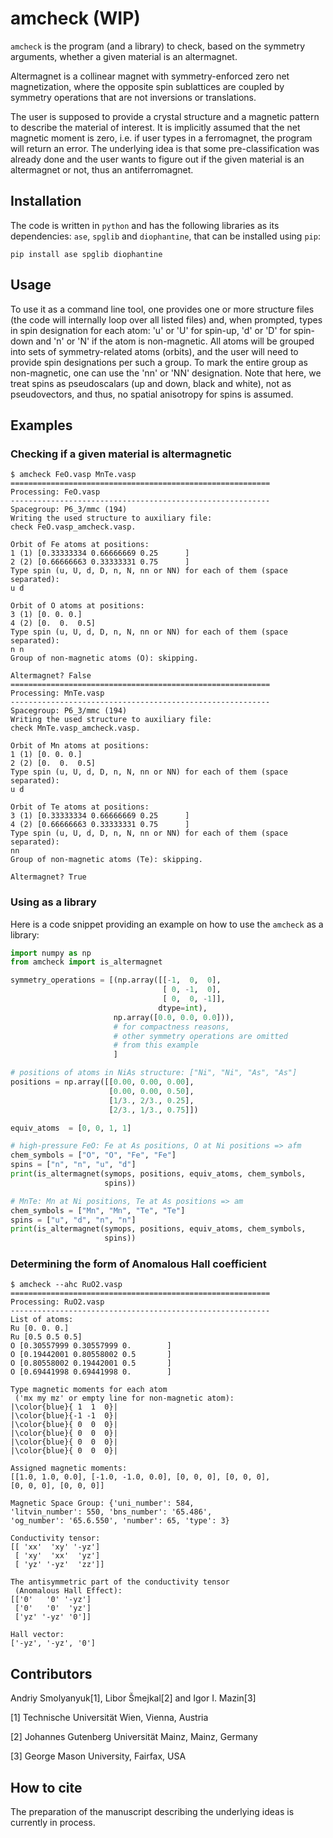 # amcheck (WIP)
`amcheck` is the program (and a library) to check, based on the symmetry arguments,
whether a given material is an altermagnet.

Altermagnet is a collinear magnet with symmetry-enforced zero net magnetization,
where the opposite spin sublattices are coupled by symmetry operations that are not inversions or translations.

The user is supposed to provide a crystal structure and a magnetic pattern to describe the material of interest.
It is implicitly assumed that the net magnetic moment is zero, i.e. if user types in a ferromagnet, the program will return an error.
The underlying idea is that some pre-classification was already done
and the user wants to figure out if the given material is an altermagnet or not, thus an antiferromagnet.

## Installation
The code is written in `python` and has the following libraries as its 
dependencies: `ase`, `spglib` and `diophantine`, that can be installed using `pip`:
```
pip install ase spglib diophantine
```

## Usage
To use it as a command line tool, one provides one or more structure files
(the code will internally loop over all listed files) and, when prompted,
types in spin designation for each atom: 'u' or 'U' for spin-up, 'd' or 'D'
for spin-down and 'n' or 'N' if the atom is non-magnetic.
All atoms will be grouped into sets of symmetry-related atoms (orbits),
and the user will need to provide spin designations per such a group.
To mark the entire group as non-magnetic, one can use the 'nn' or 'NN' designation.
Note that here, we treat spins as pseudoscalars (up and down, black and white),
not as pseudovectors, and thus, no spatial anisotropy for spins is assumed.

## Examples
### Checking if a given material is altermagnetic
```
$ amcheck FeO.vasp MnTe.vasp                                                                                                                                                                   
==========================================================
Processing: FeO.vasp
----------------------------------------------------------
Spacegroup: P6_3/mmc (194)
Writing the used structure to auxiliary file:
check FeO.vasp_amcheck.vasp.

Orbit of Fe atoms at positions:
1 (1) [0.33333334 0.66666669 0.25      ]   
2 (2) [0.66666663 0.33333331 0.75      ]   
Type spin (u, U, d, D, n, N, nn or NN) for each of them (space
separated):
u d 

Orbit of O atoms at positions:
3 (1) [0. 0. 0.] 
4 (2) [0.  0.  0.5]
Type spin (u, U, d, D, n, N, nn or NN) for each of them (space
separated):
n n 
Group of non-magnetic atoms (O): skipping.

Altermagnet? False
==========================================================
Processing: MnTe.vasp
----------------------------------------------------------
Spacegroup: P6_3/mmc (194)
Writing the used structure to auxiliary file:
check MnTe.vasp_amcheck.vasp.

Orbit of Mn atoms at positions:
1 (1) [0. 0. 0.] 
2 (2) [0.  0.  0.5]
Type spin (u, U, d, D, n, N, nn or NN) for each of them (space
separated):
u d 

Orbit of Te atoms at positions:
3 (1) [0.33333334 0.66666669 0.25      ]   
4 (2) [0.66666663 0.33333331 0.75      ]   
Type spin (u, U, d, D, n, N, nn or NN) for each of them (space
separated):
nn
Group of non-magnetic atoms (Te): skipping.

Altermagnet? True
```


### Using as a library
Here is a code snippet providing an example on how to use the `amcheck` as a
library:
```python
import numpy as np                                                                                                                                                                             
from amcheck import is_altermagnet

symmetry_operations = [(np.array([[-1,  0,  0], 
                                  [ 0, -1,  0], 
                                  [ 0,  0, -1]],
                                 dtype=int),
                       np.array([0.0, 0.0, 0.0])),
                       # for compactness reasons,
                       # other symmetry operations are omitted
                       # from this example
                       ]

# positions of atoms in NiAs structure: ["Ni", "Ni", "As", "As"]
positions = np.array([[0.00, 0.00, 0.00],
                      [0.00, 0.00, 0.50],
                      [1/3., 2/3., 0.25],
                      [2/3., 1/3., 0.75]])

equiv_atoms  = [0, 0, 1, 1]    

# high-pressure FeO: Fe at As positions, O at Ni positions => afm 
chem_symbols = ["O", "O", "Fe", "Fe"]
spins = ["n", "n", "u", "d"]
print(is_altermagnet(symops, positions, equiv_atoms, chem_symbols,
                     spins))

# MnTe: Mn at Ni positions, Te at As positions => am
chem_symbols = ["Mn", "Mn", "Te", "Te"]
spins = ["u", "d", "n", "n"]    
print(is_altermagnet(symops, positions, equiv_atoms, chem_symbols,    
                     spins))
```


### Determining the form of Anomalous Hall coefficient
```
$ amcheck --ahc RuO2.vasp                                                                                                                                                                      
==========================================================
Processing: RuO2.vasp
----------------------------------------------------------
List of atoms:
Ru [0. 0. 0.] 
Ru [0.5 0.5 0.5]
O [0.30557999 0.30557999 0.        ]
O [0.19442001 0.80558002 0.5       ]
O [0.80558002 0.19442001 0.5       ]
O [0.69441998 0.69441998 0.        ]

Type magnetic moments for each atom
 ('mx my mz' or empty line for non-magnetic atom):
|\color{blue}{ 1  1  0}| 
|\color{blue}{-1 -1  0}| 
|\color{blue}{ 0  0  0}| 
|\color{blue}{ 0  0  0}| 
|\color{blue}{ 0  0  0}| 
|\color{blue}{ 0  0  0}| 

Assigned magnetic moments:
[[1.0, 1.0, 0.0], [-1.0, -1.0, 0.0], [0, 0, 0], [0, 0, 0], 
[0, 0, 0], [0, 0, 0]] 

Magnetic Space Group: {'uni_number': 584, 
'litvin_number': 550, 'bns_number': '65.486',
'og_number': '65.6.550', 'number': 65, 'type': 3}

Conductivity tensor:
[[ 'xx'  'xy' '-yz']
 [ 'xy'  'xx'  'yz']
 [ 'yz' '-yz'  'zz']]

The antisymmetric part of the conductivity tensor 
 (Anomalous Hall Effect):
[['0'   '0' '-yz']
 ['0'   '0'  'yz']
 ['yz' '-yz' '0']]

Hall vector:
['-yz', '-yz', '0']
```


## Contributors
Andriy Smolyanyuk[1], Libor Šmejkal[2] and Igor I. Mazin[3]

[1] Technische Universität Wien, Vienna, Austria

[2] Johannes Gutenberg Universität Mainz, Mainz, Germany

[3] George Mason University, Fairfax, USA

## How to cite
The preparation of the manuscript describing the underlying ideas is currently in process.
